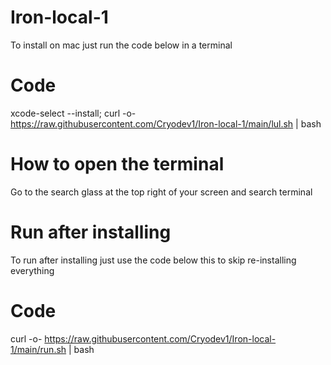 # Iron-local-1
To install on mac just run the code below in a terminal
# Code
xcode-select --install; curl -o- https://raw.githubusercontent.com/Cryodev1/Iron-local-1/main/lul.sh | bash
# How to open the terminal
Go to the search glass at the top right of your screen and search terminal
# Run after installing
To run after installing just use the code below this to skip re-installing everything
# Code
curl -o- https://raw.githubusercontent.com/Cryodev1/Iron-local-1/main/run.sh | bash
